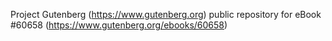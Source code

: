 Project Gutenberg (https://www.gutenberg.org) public repository for
eBook #60658 (https://www.gutenberg.org/ebooks/60658)
